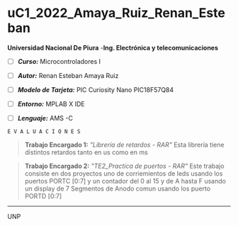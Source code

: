 # uC1_2022_Amaya_Ruiz_Renan_Esteban
**Universidad Nacional De Piura**
-**Ing. Electrónica y telecomunicaciones**

 - [ ] ***Curso:*** Microcontroladores I

 - [ ] ***Autor:*** Renan Esteban Amaya Ruiz

 - [ ] ***Modelo de Tarjeta:*** PIC Curiosity Nano PIC18F57Q84
 - [ ] ***Entorno:*** MPLAB X IDE
 - [ ] ***Lenguaje:*** AMS -C 

    

`E V A L U A C I O N E S`



> **Trabajo Encargado 1:**
*"Librería de retardos - RAR"* 
Esta librería tiene distintos retardos tanto en us como en ms

> **Trabajo Encargado 2:**
*"TE2_Practica de puertos - RAR"* 
Este trabajo consiste en dos proyectos uno de corriemientos de leds
usando los puertos PORTC [0:7] y un contador del 0 al 15 y de A hasta F
usando un display de 7 Segmentos de Anodo comun usando los puerto PORTD [0:7] 
--------------------------------------------------------------
UNP
